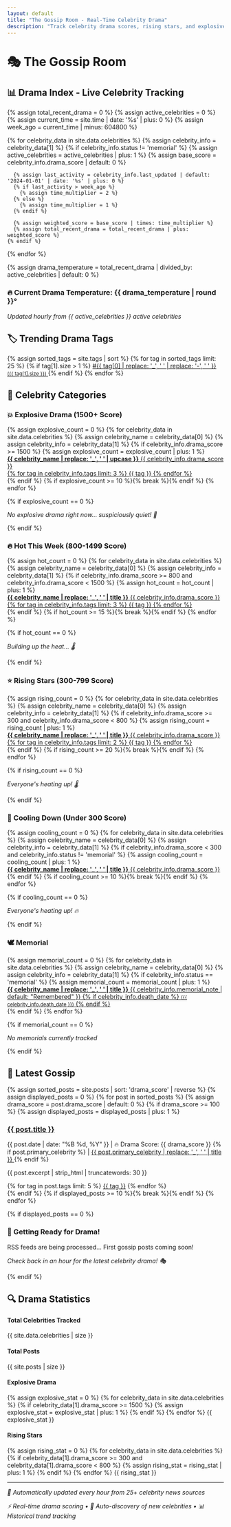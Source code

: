 ```yaml
---
layout: default
title: "The Gossip Room - Real-Time Celebrity Drama"
description: "Track celebrity drama scores, rising stars, and explosive entertainment news in real-time."
---
```


# 🎭 The Gossip Room

## 📊 Drama Index - Live Celebrity Tracking

<div class="drama-stats">
  {% assign total_recent_drama = 0 %}
  {% assign active_celebrities = 0 %}
  {% assign current_time = site.time | date: '%s' | plus: 0 %}
  {% assign week_ago = current_time | minus: 604800 %}

  {% for celebrity_data in site.data.celebrities %}
    {% assign celebrity_info = celebrity_data[1] %}
    {% if celebrity_info.status != 'memorial' %}
      {% assign active_celebrities = active_celebrities | plus: 1 %}
      {% assign base_score = celebrity_info.drama_score | default: 0 %}

      {% assign last_activity = celebrity_info.last_updated | default: '2024-01-01' | date: '%s' | plus: 0 %}
      {% if last_activity > week_ago %}
        {% assign time_multiplier = 2 %}
      {% else %}
        {% assign time_multiplier = 1 %}
      {% endif %}

      {% assign weighted_score = base_score | times: time_multiplier %}
      {% assign total_recent_drama = total_recent_drama | plus: weighted_score %}
    {% endif %}
  {% endfor %}

  {% assign drama_temperature = total_recent_drama | divided_by: active_celebrities | default: 0 %}

  <h3>🔥 Current Drama Temperature: 
    <span class="drama-score drama-temp-{{ drama_temperature | divided_by: 100 | plus: 1 }}">
      {{ drama_temperature | round }}°
    </span>
  </h3>
  <p><em>Updated hourly from {{ active_celebrities }} active celebrities</em></p>
</div>

## 🏷️ Trending Drama Tags

<div class="tag-cloud-compact">
{% assign sorted_tags = site.tags | sort %}
{% for tag in sorted_tags limit: 25 %}
  {% if tag[1].size > 1 %}
    <span class="tag-bubble">
      <a href="/tag/{{ tag[0] | slugify }}/" class="tag-display clickable-tag">
        #{{ tag[0] | replace: '_', ' ' | replace: '-', ' ' }} 
        <small>({{ tag[1].size }})</small>
      </a>
    </span>
  {% endif %}
{% endfor %}
</div>

## 🚨 Celebrity Categories

<div id="celebrity-categories">

### 💥 Explosive Drama (1500+ Score)
<div id="explosive">
{% assign explosive_count = 0 %}
{% for celebrity_data in site.data.celebrities %}
  {% assign celebrity_name = celebrity_data[0] %}
  {% assign celebrity_info = celebrity_data[1] %}
  {% if celebrity_info.drama_score >= 1500 %}
    {% assign explosive_count = explosive_count | plus: 1 %}
    <div class="celebrity-card clickable-celebrity" data-celebrity="{{ celebrity_name | slugify }}">
      <a href="/tag/{{ celebrity_name | slugify }}/" class="celebrity-link">
        <strong>{{ celebrity_name | replace: '_', ' ' | upcase }}</strong> 
        <span class="drama-score">{{ celebrity_info.drama_score }}</span>
        <div class="tags">
          {% for tag in celebrity_info.tags limit: 3 %}
            <span class="tag">{{ tag }}</span>
          {% endfor %}
        </div>
      </a>
    </div>
  {% endif %}
  {% if explosive_count >= 10 %}{% break %}{% endif %}
{% endfor %}

{% if explosive_count == 0 %}
  <p><em>No explosive drama right now... suspiciously quiet! 🤔</em></p>
{% endif %}
</div>

### 🔥 Hot This Week (800-1499 Score)
<div id="hot-this-week">
{% assign hot_count = 0 %}
{% for celebrity_data in site.data.celebrities %}
  {% assign celebrity_name = celebrity_data[0] %}
  {% assign celebrity_info = celebrity_data[1] %}
  {% if celebrity_info.drama_score >= 800 and celebrity_info.drama_score < 1500 %}
    {% assign hot_count = hot_count | plus: 1 %}
    <div class="celebrity-card clickable-celebrity" data-celebrity="{{ celebrity_name | slugify }}">
      <a href="/tag/{{ celebrity_name | slugify }}/" class="celebrity-link">
        <strong>{{ celebrity_name | replace: '_', ' ' | title }}</strong> 
        <span class="drama-score">{{ celebrity_info.drama_score }}</span>
        <div class="tags">
          {% for tag in celebrity_info.tags limit: 3 %}
            <span class="tag">{{ tag }}</span>
          {% endfor %}
        </div>
      </a>
    </div>
  {% endif %}
  {% if hot_count >= 15 %}{% break %}{% endif %}
{% endfor %}

{% if hot_count == 0 %}
  <p><em>Building up the heat... 🌡️</em></p>
{% endif %}
</div>

### ⭐ Rising Stars (300-799 Score)
<div id="rising-stars">
{% assign rising_count = 0 %}
{% for celebrity_data in site.data.celebrities %}
  {% assign celebrity_name = celebrity_data[0] %}
  {% assign celebrity_info = celebrity_data[1] %}
  {% if celebrity_info.drama_score >= 300 and celebrity_info.drama_score < 800 %}
    {% assign rising_count = rising_count | plus: 1 %}
    <div class="celebrity-card clickable-celebrity" data-celebrity="{{ celebrity_name | slugify }}">
      <a href="/tag/{{ celebrity_name | slugify }}/" class="celebrity-link">
        <strong>{{ celebrity_name | replace: '_', ' ' | title }}</strong> 
        <span class="drama-score">{{ celebrity_info.drama_score }}</span>
        <div class="tags">
          {% for tag in celebrity_info.tags limit: 2 %}
            <span class="tag">{{ tag }}</span>
          {% endfor %}
        </div>
      </a>
    </div>
  {% endif %}
  {% if rising_count >= 20 %}{% break %}{% endif %}
{% endfor %}

{% if rising_count == 0 %}
  <p><em>Everyone's heating up! 🌡️</em></p>
{% endif %}
</div>

### 🧊 Cooling Down (Under 300 Score)
<div id="cooling-down">
{% assign cooling_count = 0 %}
{% for celebrity_data in site.data.celebrities %}
  {% assign celebrity_name = celebrity_data[0] %}
  {% assign celebrity_info = celebrity_data[1] %}
  {% if celebrity_info.drama_score < 300 and celebrity_info.status != 'memorial' %}
    {% assign cooling_count = cooling_count | plus: 1 %}
    <div class="celebrity-card clickable-celebrity" data-celebrity="{{ celebrity_name | slugify }}">
      <a href="/tag/{{ celebrity_name | slugify }}/" class="celebrity-link">
        <strong>{{ celebrity_name | replace: '_', ' ' | title }}</strong> 
        <span class="drama-score">{{ celebrity_info.drama_score }}</span>
      </a>
    </div>
  {% endif %}
  {% if cooling_count >= 10 %}{% break %}{% endif %}
{% endfor %}

{% if cooling_count == 0 %}
  <p><em>Everyone's heating up! 🔥</em></p>
{% endif %}
</div>

### 🕊️ Memorial
<div id="memorial">
{% assign memorial_count = 0 %}
{% for celebrity_data in site.data.celebrities %}
  {% assign celebrity_name = celebrity_data[0] %}
  {% assign celebrity_info = celebrity_data[1] %}
  {% if celebrity_info.status == 'memorial' %}
    {% assign memorial_count = memorial_count | plus: 1 %}
    <div class="celebrity-card memorial clickable-celebrity" data-celebrity="{{ celebrity_name | slugify }}">
      <a href="/tag/{{ celebrity_name | slugify }}/" class="celebrity-link">
        <strong>{{ celebrity_name | replace: '_', ' ' | title }}</strong> 
        <span class="memorial-note">{{ celebrity_info.memorial_note | default: "Remembered" }}</span>
        {% if celebrity_info.death_date %}
          <small class="death-date">({{ celebrity_info.death_date }})</small>
        {% endif %}
      </a>
    </div>
  {% endif %}
{% endfor %}

{% if memorial_count == 0 %}
  <p><em>No memorials currently tracked</em></p>
{% endif %}
</div>

</div>

## 📰 Latest Gossip

<div class="recent-posts">
{% assign sorted_posts = site.posts | sort: 'drama_score' | reverse %}
{% assign displayed_posts = 0 %}
{% for post in sorted_posts %}
  {% assign drama_score = post.drama_score | default: 0 %}
  {% if drama_score >= 100 %}
    {% assign displayed_posts = displayed_posts | plus: 1 %}
    <div class="post-preview drama-level-{{ drama_score | divided_by: 200 | plus: 1 }}">
      <h3><a href="{{ post.url | relative_url }}">{{ post.title }}</a></h3>
      <p class="post-meta">
        <span class="date">{{ post.date | date: "%B %d, %Y" }}</span> | 
        <span class="drama-level status-{{ drama_score | divided_by: 5 | plus: 1 }}">
          🔥 Drama Score: {{ drama_score }}
        </span>
        {% if post.primary_celebrity %}
          | <a href="/tag/{{ post.primary_celebrity | slugify }}/" class="primary-celeb clickable-tag">
              {{ post.primary_celebrity | replace: '_', ' ' | title }}
            </a>
        {% endif %}
      </p>
      <p>{{ post.excerpt | strip_html | truncatewords: 30 }}</p>
      <div class="post-tags">
        {% for tag in post.tags limit: 5 %}
          <a href="/tag/{{ tag | slugify }}/" class="tag clickable-tag">{{ tag }}</a>
        {% endfor %}
      </div>
    </div>
  {% endif %}
  {% if displayed_posts >= 10 %}{% break %}{% endif %}
{% endfor %}

{% if displayed_posts == 0 %}
  <div class="no-posts">
    <h3>🚀 Getting Ready for Drama!</h3>
    <p>RSS feeds are being processed... First gossip posts coming soon!</p>
    <p><em>Check back in an hour for the latest celebrity drama! 🎭</em></p>
  </div>
{% endif %}
</div>

## 🔍 Drama Statistics

<div class="drama-stats">
  <div class="stat-grid">
    <div class="stat-item">
      <h4>Total Celebrities Tracked</h4>
      <span class="big-number">{{ site.data.celebrities | size }}</span>
    </div>
    <div class="stat-item">
      <h4>Total Posts</h4>
      <span class="big-number">{{ site.posts | size }}</span>
    </div>
    <div class="stat-item">
      <h4>Explosive Drama</h4>
      {% assign explosive_stat = 0 %}
      {% for celebrity_data in site.data.celebrities %}
        {% if celebrity_data[1].drama_score >= 1500 %}
          {% assign explosive_stat = explosive_stat | plus: 1 %}
        {% endif %}
      {% endfor %}
      <span class="big-number">{{ explosive_stat }}</span>
    </div>
    <div class="stat-item">
      <h4>Rising Stars</h4>
      {% assign rising_stat = 0 %}
      {% for celebrity_data in site.data.celebrities %}
        {% if celebrity_data[1].drama_score >= 300 and celebrity_data[1].drama_score < 800 %}
          {% assign rising_stat = rising_stat | plus: 1 %}
        {% endif %}
      {% endfor %}
      <span class="big-number">{{ rising_stat }}</span>
    </div>
  </div>
</div>

---

<div class="update-info">
  <p><em>🤖 Automatically updated every hour from 25+ celebrity news sources</em></p>
  <p><em>⚡ Real-time drama scoring • 🎯 Auto-discovery of new celebrities • 📊 Historical trend tracking</em></p>
</div>
